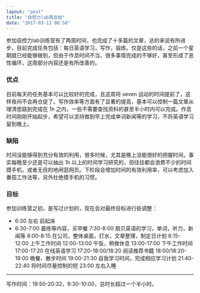 ```yaml
---
layout: "post"
title: "自控力lab周总结"
date: "2017-03-13 08:58"
---
```


参加自控力lab训练营有了两周时间，也完成了十多篇的文章，总的来说有所进步，目前完成任务包括：每日英语学习，写作，锻炼。仅是这些的话，之前一个星期就已经能够做到，但由于作息时间不当，很多事情完成的不够好，甚至形成了恶性循环，这周部分内容还是有所改善的。

### 优点

目前每天的任务基本可以比较好的完成，且这周将 seven 运动的时间提前了，这样夜间不会再仓促了。写作效率等方面有了显著的提高，基本可以控制一篇文章从理清思路到完成在 1h 之内，一些不需要查找资料的甚至半小时内可以完成。作息时间刚刚开始起步，希望可以坚持做到早上完成单词新闻等的学习，不将英语学习留到晚上。

### 缺陷

时间没能够得到充分有效的利用，很多时候，尤其是晚上没能很好的把握时间，事实每晚至少还是可以抽出 1h 以上的时间学习研究的，但往往都会浪费不少的时间摸手机，或者无目的地闲逛网页。下阶段会增加时间的有效利用率，可以考虑加入番茄工作法等，另外杜绝摸手机的习惯。

<!-- more -->

### 目标

参加训练营之初，是写过计划的，现在会对最终目标进行些调整：

- 6:30 左右 前起床
- 6:30-7:00 晨练等内容，买早餐
7:30-8:00 扇贝英语的学习，单词，听力，新闻等
8:00-8:15 在公司，整体桌面，打水，文章整理，制定日计划
8:15-12:00 上午工作时间
12:00-13:00 午饭，稍做休息
13:00-17:00 下午工作时间
17:00-17:20 在线英语学习
17:20-18:00/18:20 阅读推荐书籍
18:00/18:20-19:00 晚餐、散步时间
19:00-21:30 自我学习时间，完成相应学习计划
21:40-22:40 将时间尽量控制的短
23:00 左右入睡

***

写作时间：19:50-20:32，9:30-10:00，总时长超过一个半小时。
